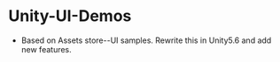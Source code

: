 # Unity-UI-Demos
- Based on Assets store--UI samples. Rewrite this in Unity5.6 and add new features.

